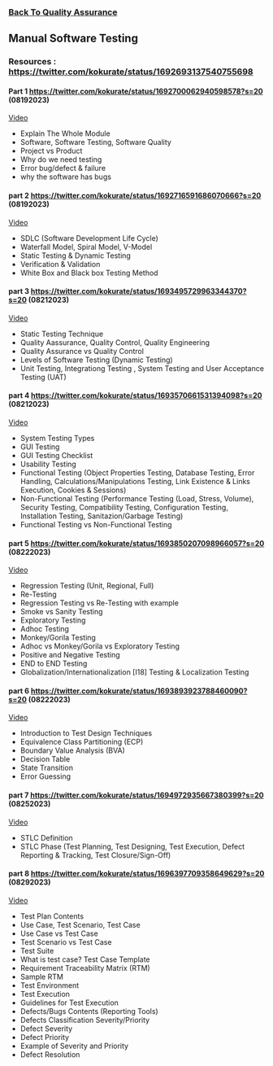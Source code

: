 ### [Back To Quality Assurance](https://github.com/kokurate/learning-journey/blob/main/Quality%20Assurance.md)


## Manual Software Testing
### Resources : https://twitter.com/kokurate/status/1692693137540755698
#### Part 1 https://twitter.com/kokurate/status/1692700062940598578?s=20 (08192023) 
[Video](https://youtu.be/oOvURgHcd4w)
- Explain The Whole Module
- Software, Software Testing, Software Quality
- Project vs Product
- Why do we need testing
- Error bug/defect & failure
- why the software has bugs
#### part 2 https://twitter.com/kokurate/status/1692716591686070666?s=20 (08192023)
[Video](https://youtu.be/5_gi2-SZZWM)
- SDLC (Software Development Life Cycle)
- Waterfall Model, Spiral Model, V-Model
- Static Testing & Dynamic Testing
- Verification & Validation
- White Box and Black box Testing Method
#### part 3 https://twitter.com/kokurate/status/1693495729963344370?s=20 (08212023)
[Video](https://youtu.be/MasXvD3z7uE)
- Static Testing Technique
- Quality Aassurance, Quality Control, Quality Engineering
- Quality Assurance vs Quality Control
- Levels of Software Testing (Dynamic Testing)
- Unit Testing, Integrationg Testing , System Testing and User Acceptance Testing (UAT)
#### part 4 https://twitter.com/kokurate/status/1693570661531394098?s=20 (08212023)
[Video](https://youtu.be/G0bnna1Wxs4)
- System Testing Types
- GUI Testing
- GUI Testing Checklist
- Usability Testing
- Functional Testing (Object Properties Testing, Database Testing, Error Handling, Calculations/Manipulations Testing, Link Existence & Links Execution, Cookies & Sessions)
- Non-Functional Testing (Performance Testing (Load, Stress, Volume), Security Testing, Compatibility Testing, Configuration Testing, Installation Testing, Sanitazion/Garbage Testing)
- Functional Testing vs Non-Functional Testing
#### part 5 https://twitter.com/kokurate/status/1693850207098966057?s=20 (08222023)
[Video](https://youtu.be/0gpm4llQ06Y)
- Regression Testing (Unit, Regional, Full)
- Re-Testing
- Regression Testing vs Re-Testing with example
- Smoke vs Sanity Testing
- Exploratory Testing
- Adhoc Testing
- Monkey/Gorila Testing
- Adhoc vs Monkey/Gorila  vs Exploratory Testing
- Positive and Negative Testing
- END to END Testing
- Globalization/Internationalization [I18] Testing & Localization Testing
#### part 6 https://twitter.com/kokurate/status/1693893923788460090?s=20 (08222023)
[Video](https://youtu.be/Wsw0pywdR5k)
- Introduction to Test Design Techniques
-  Equivalence Class Partitioning (ECP)
-   Boundary Value Analysis (BVA)
-   Decision Table
-   State Transition
-   Error Guessing
#### part 7 https://twitter.com/kokurate/status/1694972935667380399?s=20 (08252023)
[Video](https://youtu.be/_AnZUfQigr0?si=VxitrIIlsbSxDmCD)
- STLC Definition
- STLC Phase (Test Planning, Test Designing, Test Execution, Defect Reporting & Tracking, Test Closure/Sign-Off) 
#### part 8 https://twitter.com/kokurate/status/1696397709358649629?s=20 (08292023)
[Video](https://youtu.be/iAo_aFOwxSs?si=bJ5oGsZhJB--nryL)
- Test Plan Contents
- Use Case, Test Scenario, Test Case
- Use Case vs Test Case
- Test Scenario vs Test Case
- Test Suite
- What is test case? Test Case Template
- Requirement Traceability Matrix (RTM)
- Sample RTM
- Test Environment
- Test Execution
- Guidelines for Test Execution
- Defects/Bugs Contents (Reporting Tools)
- Defects Classification Severity/Priority
- Defect Severity
- Defect Priority
- Example of Severity and Priority
- Defect Resolution
